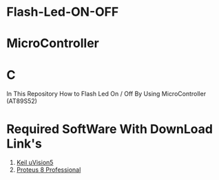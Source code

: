 # Flash-Led-ON-OFF
# MicroController 
# C
 In This Repository How to Flash Led On / Off By Using MicroController (AT89S52)

# Required SoftWare With DownLoad Link's
1. <a href="https://app.box.com/s/nifpzpck18na0v9x0gbrec4cera6zdoh"> Keil uVision5 </a>
2. <a href="https://app.box.com/s/c56c11p8l8ap87dp3og4prlsfi7zwwe5/file/529582534261"> Proteus 8 Professional</a>
 
